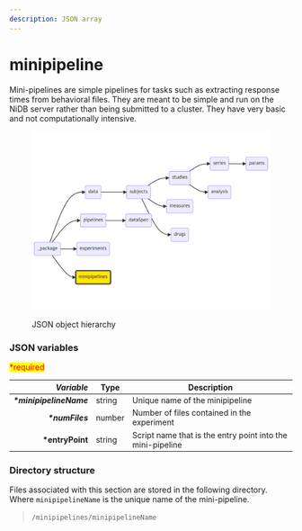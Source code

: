 ```yaml
---
description: JSON array
---
```


# minipipeline

Mini-pipelines are simple pipelines for tasks such as extracting response times from behavioral files. They are meant to be simple and run on the NiDB server rather than being submitted to a cluster. They have very basic and not computationally intensive.

<figure><img src="../../../.gitbook/assets/image (2).png" alt=""><figcaption><p>JSON object hierarchy</p></figcaption></figure>

### JSON variables

<mark style="color:red;">\*required</mark>

|           _**Variable**_ | **Type** | **Description**                                            |
| -----------------------: | -------- | ---------------------------------------------------------- |
| _**\*minipipelineName**_ | string   | Unique name of the minipipeline                            |
|         _**\*numFiles**_ | number   | Number of files contained in the experiment                |
|         **\*entryPoint** | string   | Script name that is the entry point into the mini-pipeline |

### Directory structure

Files associated with this section are stored in the following directory. Where `minipipelineName` is the unique name of the mini-pipeline.

> `/minipipelines/minipipelineName`
